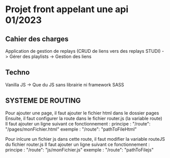 # Projet front appelant une api 01/2023 #

## Cahier des charges ##
Application de gestion de replays (CRUD de liens vers des replays STUDI)
-> Gérer des playlists
-> Gestion des liens

## Techno ##
Vanilla JS -> Que du JS sans librairie ni framework
SASS

## SYSTEME DE ROUTING ##
Pour ajouter une page, il faut ajouter le fichier html dans le dossier pages
Ensuite, il faut configurer la route dans le fichier router.js (la variable route)
Il faut ajouter un ligne suivant ce fonctionnement : 
principe : "/route": "/pages/monFichier.html"
exemple  : "/route": "pathToFileHtml"

Pour inlcure un fichier js dans cette route, il faut modifier la variable routeJS du fichier router.js
Il faut ajouter un ligne suivant ce fonctionnement : 
principe : "/route": "js/monFichier.js"
exemple  : "/route": "pathToFilejs"